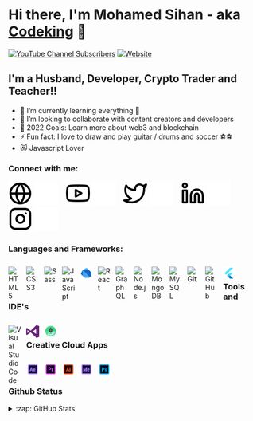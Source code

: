 # Hi there, I'm Mohamed Sihan - aka [Codeking][youtube] 👋

[![YouTube Channel Subscribers](https://img.shields.io/youtube/channel/subscribers/UCyAIFPi3AjUJ4772Ur4AyMw?logo=youtube&logoColor=red&style=for-the-badge)][youtube]
[![Website](https://img.shields.io/website?label=mshihan.com&style=for-the-badge&url=https%3A%2F%2Fcodestackr.com)](https://shihan167.wixsite.com/my-site/)

## I'm a Husband, Developer, Crypto Trader and Teacher!!

- 🌱 I’m currently learning everything 🤣
- 👯 I’m looking to collaborate with content creators and developers
- 🥅 2022 Goals: Learn more about web3 and blockchain
- ⚡ Fun fact: I love to draw and play guitar / drums and soccer ⚽⚽
- 😻 Javascript Lover

### Connect with me:

[![website](./img/globe-light.svg)](https://shihan167.wixsite.com/my-site#gh-light-mode-only)
[![website](./img/globe-dark.svg)](https://shihan167.wixsite.com/my-site/#gh-dark-mode-only)
&nbsp;&nbsp;
[![website](./img/youtube-light.svg)](https://www.youtube.com/channel/UCyAIFPi3AjUJ4772Ur4AyMw#gh-light-mode-only)
[![website](./img/youtube-dark.svg)](https://www.youtube.com/channel/UCyAIFPi3AjUJ4772Ur4AyMw#gh-dark-mode-only)
&nbsp;&nbsp;
[![website](./img/twitter-light.svg)](https://twitter.com/NilamSihan#gh-light-mode-only)
[![website](./img/twitter-dark.svg)](https://twitter.com/NilamSihan#gh-dark-mode-only)
&nbsp;&nbsp;
[![website](./img/linkedin-light.svg)](www.linkedin.com/in/mohamed-sihan-a803a21b6#gh-light-mode-only)
[![website](./img/linkedin-dark.svg)](www.linkedin.com/in/mohamed-sihan-a803a21b6#gh-dark-mode-only)
&nbsp;&nbsp;
[![website](./img/instagram-light.svg)](https://instagram.com/codeSTACKr#gh-light-mode-only)
[![website](./img/instagram-dark.svg)](https://instagram.com/codeSTACKr#gh-dark-mode-only)

### Languages and Frameworks:

<img align="left" alt="HTML5" width="26px" src="https://cdn.jsdelivr.net/gh/devicons/devicon/icons/html5/html5-original.svg" style="padding-right:10px; padding-top:10px" />
<img align="left" alt="CSS3" width="26px" src="https://cdn.jsdelivr.net/gh/devicons/devicon/icons/css3/css3-original.svg" style="padding-right:10px; padding-top:10px" />
<img align="left" alt="Sass" width="26px" src="https://cdn.jsdelivr.net/gh/devicons/devicon/icons/sass/sass-original.svg" style="padding-right:10px; padding-top:10px" />
<img align="left" alt="JavaScript" width="26px" src="https://cdn.jsdelivr.net/gh/devicons/devicon/icons/javascript/javascript-original.svg" style="padding-right:10px; padding-top:10px" />
<img align="left" alt="Dart" width="26px" src="./img/dart.svg" style="padding-right:10px; padding-top:10px" />
<img align="left" alt="React" width="26px" src="https://cdn.jsdelivr.net/gh/devicons/devicon/icons/react/react-original.svg" style="padding-right:10px; padding-top:10px" />
<img align="left" alt="GraphQL" width="26px" src="https://cdn.jsdelivr.net/gh/devicons/devicon/icons/graphql/graphql-plain.svg" style="padding-right:10px; padding-top:10px" />
<img align="left" alt="Node.js" width="26px" src="https://cdn.jsdelivr.net/gh/devicons/devicon/icons/nodejs/nodejs-original.svg" style="padding-right:10px; padding-top:10px" />
<img align="left" alt="MongoDB" width="26px" src="https://cdn.jsdelivr.net/gh/devicons/devicon/icons/mongodb/mongodb-original.svg" style="padding-right:10px; padding-top:10px" />
<img align="left" alt="MySQL" width="26px" src="https://cdn.jsdelivr.net/gh/devicons/devicon/icons/mysql/mysql-original.svg" style="padding-right:10px; padding-top:10px" />
<img align="left" alt="Git" width="26px" src="https://cdn.jsdelivr.net/gh/devicons/devicon/icons/git/git-original.svg" style="padding-right:10px; padding-top:10px" />
<img align="left" alt="GitHub" width="26px" src="https://user-images.githubusercontent.com/3369400/139447912-e0f43f33-6d9f-45f8-be46-2df5bbc91289.png" style="padding-right:10px; padding-top:10px" />
<img align="left" alt="Flutter" width="26px" src="./img/flutter.svg" style="padding-right:10px; padding-top:10px" />

<br/>

### Tools and IDE's

<img align="left" alt="Visual Studio Code" width="26px" src="https://cdn.jsdelivr.net/gh/devicons/devicon/icons/vscode/vscode-original.svg" style="padding-right:10px; padding-top:10px" />
<img align="left" alt="Visual Studio" width="26px" src="./img/visualstudio.png" style="padding-right:10px; padding-top:10px; fill: #68217A" />
<img align="left" alt="GitHub" width="26px" src="./img/android-studio.svg" style="padding-right:10px; padding-top:10px" />

<br/>

### Creative Cloud Apps

<img align="left" alt="After Effects" width="26px" src="./img/after-effects.svg" style="padding-right:10px; padding-top:10px" />
<img align="left" alt="Premiere pro" width="26px" src="./img/premiere-pro.svg" style="padding-right:10px; padding-top:10px" />
<img align="left" alt="Illustrator" width="26px" src="./img/illustrator.svg" style="padding-right:10px; padding-top:10px" />
<img align="left" alt="Media encoder" width="26px" src="./img/encoder.svg" style="padding-right:10px; padding-top:10px" />
<img align="left" alt="Photoshop" width="26px" src="./img/photoshop.svg" style="padding-right:10px; padding-top:10px" />

<br/>
<br/>

### Github Status

<details>
  <summary>:zap: GitHub Stats</summary>

    <br/>

  <img align="left" alt="Mshihan's GitHub Stats" src="https://github-readme-stats.vercel.app/api?username=Mshihan&show_icons=true&hide_border=false&title_color=ff652f&icon_color=FFE400&bg_color=09131B&text_color=ffffff&border_color=0c1a25" />

</details>

[youtube]: https://www.youtube.com/channel/UCyAIFPi3AjUJ4772Ur4AyMw
